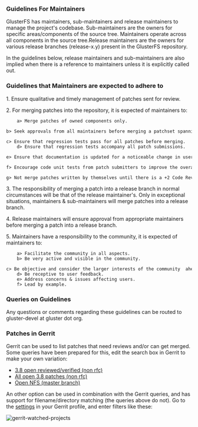 ### Guidelines For Maintainers

GlusterFS has maintainers, sub-maintainers and release maintainers to
manage the project's codebase. Sub-maintainers are the owners for
specific areas/components of the source tree. Maintainers operate across
all components in the source tree.Release maintainers are the owners for
various release branches (release-x.y) present in the GlusterFS
repository.

In the guidelines below, release maintainers and sub-maintainers are
also implied when there is a reference to maintainers unless it is
explicitly called out.

### Guidelines that Maintainers are expected to adhere to

​1. Ensure qualitative and timely management of patches sent for review.

​2. For merging patches into the repository, it is expected of
maintainers to:

		a> Merge patches of owned components only.
		b> Seek approvals from all maintainers before merging a patchset spanning multiple components.
		c> Ensure that regression tests pass for all patches before merging.
		d> Ensure that regression tests accompany all patch submissions.
		e> Ensure that documentation is updated for a noticeable change in user perceivable behavior or design.
		f> Encourage code unit tests from patch submitters to improve the overall quality of the codebase.
		g> Not merge patches written by themselves until there is a +2 Code Review vote by other reviewers.

​3. The responsibility of merging a patch into a release branch in
normal circumstances will be that of the release maintainer's. Only in
exceptional situations, maintainers & sub-maintainers will merge patches
into a release branch.

​4. Release maintainers will ensure approval from appropriate
maintainers before merging a patch into a release branch.

​5. Maintainers have a responsibility to the community, it is expected
of maintainers to:

		a> Facilitate the community in all aspects.
		b> Be very active and visible in the community.
		c> Be objective and consider the larger interests of the community  ahead of individual interests.
		d> Be receptive to user feedback.
		e> Address concerns & issues affecting users.
		f> Lead by example.

### Queries on Guidelines

Any questions or comments regarding these guidelines can be routed to
gluster-devel at gluster dot org.

### Patches in Gerrit

Gerrit can be used to list patches that need reviews and/or can get
merged. Some queries have been prepared for this, edit the search box in
Gerrit to make your own variation:

-   [3.8 open reviewed/verified (non
    rfc)](http://review.gluster.org/#/q/project:glusterfs+branch:release-3.8+status:open+%28label:Code-Review%253D%252B1+OR+label:Code-Review%253D%252B2+OR+label:Verified%253D%252B1%29+NOT+topic:rfc+NOT+label:Code-Review%253D-2,n,z)
-   [All open 3.8 patches (non
    rfc)](http://review.gluster.org/#/q/project:glusterfs+branch:release-3.8+status:open+NOT+topic:rfc,n,z)
-   [Open NFS (master
    branch)](http://review.gluster.org/#/q/project:glusterfs+branch:master+status:open+message:nfs,n,z)

An other option can be used in combination with the Gerrit queries, and
has support for filename/directory matching (the queries above do not).
Go to the [settings](http://review.gluster.org/#/settings/projects) in
your Gerrit profile, and enter filters like these:

![gerrit-watched-projects](https://cloud.githubusercontent.com/assets/10970993/7411584/1a26614a-ef57-11e4-99ed-ee96af22a9a1.png)
